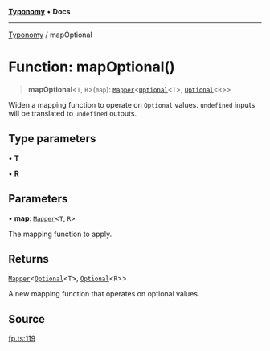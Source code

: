 [**Typonomy**](../README.md) • **Docs**

***

[Typonomy](../globals.md) / mapOptional

# Function: mapOptional()

> **mapOptional**\<`T`, `R`\>(`map`): [`Mapper`](../type-aliases/Mapper.md)\<[`Optional`](../type-aliases/Optional.md)\<`T`\>, [`Optional`](../type-aliases/Optional.md)\<`R`\>\>

Widen a mapping function to operate on `Optional` values.
`undefined` inputs will be translated to `undefined` outputs.

## Type parameters

• **T**

• **R**

## Parameters

• **map**: [`Mapper`](../type-aliases/Mapper.md)\<`T`, `R`\>

The mapping function to apply.

## Returns

[`Mapper`](../type-aliases/Mapper.md)\<[`Optional`](../type-aliases/Optional.md)\<`T`\>, [`Optional`](../type-aliases/Optional.md)\<`R`\>\>

A new mapping function that operates on optional values.

## Source

[fp.ts:119](https://github.com/softcraft-development/typonomy/blob/71207c5f8a51cd78ebdeff79293f44e522cae748/src/fp.ts#L119)
